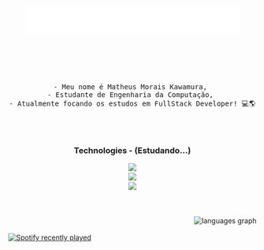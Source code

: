 <div align="center">

<div>
  <img src="assets/ola!.gif">
</div>
<br><br>

<pre>
<br>

- Meu nome é Matheus Morais Kawamura, 
- Estudante de Engenharia da Computação, 
- Atualmente focando os estudos em FullStack Developer! 💻🌎

<br>
</pre>

  <h3>Technologies - (Estudando...)</h3>
    <div>
      <img src="https://skillicons.dev/icons?i=html,css,js" />
    </div>
    <div>
      <img src="https://skillicons.dev/icons?i=typescript,php,cs" />
    </div>
    <div>
      <img src="https://skillicons.dev/icons?i=dotnet,react,git" />
    </div>
    <br><br>
  </div>
  
 <br clear="both">
    <div align="right">
  <img src="https://github-readme-stats.vercel.app/api/top-langs?username=kwuraa&locale=pt-br&hide_title=true&layout=compact&card_width=320&langs_count=5&theme=tokyonight&hide_border=true&order=2" height="150" alt="languages graph"  />
</div>

 <br clear="both">

<div align="left">
  <a href="https://open.spotify.com/user/ihdyo37jpk1zfrlgdnj06mni6">
    <img src="https://spotify-recently-played-readme.vercel.app/api?user=ihdyo37jpk1zfrlgdnj06mni6&count=3&unique=true" alt="Spotify recently played"  />
  </a>
</div>

###




